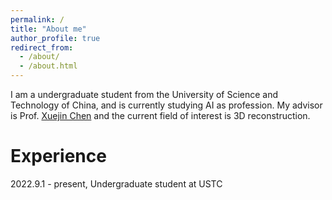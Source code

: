 ```yaml
---
permalink: /
title: "About me"
author_profile: true
redirect_from: 
  - /about/
  - /about.html
---
```


I am a undergraduate student from the University of Science and Technology of China, and is currently studying AI as profession. My advisor is Prof. [Xuejin Chen](http://staff.ustc.edu.cn/~xjchen99/) and the current field of interest is 3D reconstruction.

Experience
======

2022.9.1 - present, Undergraduate student at USTC


